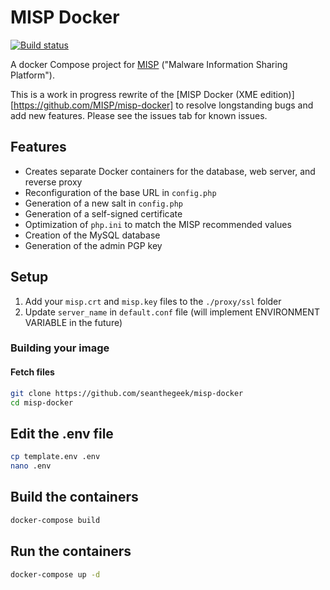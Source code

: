 # MISP Docker

[![Build status](https://travis-ci.org/seanthegeek/misp-docker.svg?branch=master)](https://travis-ci.org/seanthegeek/misp-docker)

A docker Compose project for [MISP](http://www.misp-project.org) ("Malware Information Sharing Platform").

This is a work in progress rewrite of the [MISP Docker (XME edition)][https://github.com/MISP/misp-docker] to resolve longstanding bugs and add new features. Please see the issues tab for known issues.

## Features

* Creates separate Docker containers for the database, web server, and reverse proxy
* Reconfiguration of the base URL in `config.php`
* Generation of a new salt in `config.php`
* Generation of a self-signed certificate
* Optimization of `php.ini` to match the MISP recommended values
* Creation of the MySQL database
* Generation of the admin PGP key

## Setup

1. Add your `misp.crt` and `misp.key` files to the `./proxy/ssl` folder
2. Update `server_name` in `default.conf` file (will implement ENVIRONMENT VARIABLE in the future)

### Building your image

#### Fetch files

```bash
git clone https://github.com/seanthegeek/misp-docker
cd misp-docker
```

## Edit the .env file

```bash
cp template.env .env
nano .env
```

## Build the containers

```bash
docker-compose build
```

## Run the containers

``` bash
docker-compose up -d
```

